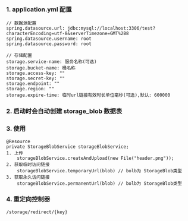 ### 1. application.yml 配置

    // 数据源配置
    spring.datasource.url: jdbc:mysql://localhost:3306/test?characterEncoding=utf-8&serverTimezone=GMT%2B8
    spring.datasource.username: root
    spring.datasource.password: root

    // 存储配置
    storage.service-name: 服务名称(可选)
    storage.bucket-name: 桶名称
    storage.access-key: ""
    storage.secret-key: ""
    storage.endpoint: ""
    storage.region: ""
    storage.expire-time: 临时url链接有效时长单位毫秒(可选),默认: 600000

### 2. 启动时会自动创建 storage_blob 数据表

### 3. 使用

    @Resource
    private StorageBlobService storageBlobService;
    1. 上传
        storageBlobService.createAndUpload(new File("header.png"));
    2. 获取临时访问链接
        storageBlobService.temporaryUrl(blob) // bolb为 StorageBlob类型
    3. 获取永久访问链接
        storageBlobService.permanentUrl(blob) // bolb为 StorageBlob类型 

### 4. 重定向控制器

    /storage/redirect/{key}